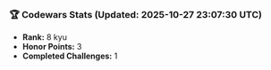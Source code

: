 ### 🏆 Codewars Stats (Updated: 2025-10-27 23:07:30 UTC)

- **Rank:** 8 kyu
- **Honor Points:** 3
- **Completed Challenges:** 1
